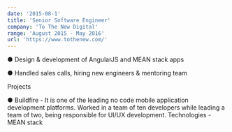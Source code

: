 ```yaml
---
date: '2015-08-1'
title: 'Senior Software Engineer'
company: 'To The New Digital'
range: 'August 2015 - May 2016'
url: 'https://www.tothenew.com/'
---
```


● Design & development of AngularJS and MEAN stack apps

● Handled sales calls, hiring new engineers & mentoring team

Projects

● Buildfire - It is one of the leading no code mobile application
development platforms. Worked in a team of ten developers while
leading a team of two, being responsible for UI/UX development.
Technologies - MEAN stack
